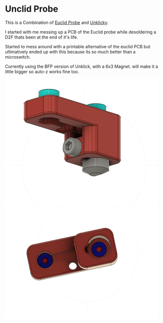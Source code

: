 # Unclid Probe

This is a Combination of [Euclid Probe](https://euclidprobe.github.io/) and [Unklicky](https://github.com/majarspeed/Unklicky). 

I started with me messing up a PCB of the Euclid probe while desoldering a D2F thats been at the end of it's life.

Started to mess around with a printable alternative of the euclid PCB but ultimatively ended up with this because its so much better than a microswitch.

Currently using the BFP version of Unklick, with a 6x3 Magnet. will make it a little bigger so auto-z works fine too.

![1](https://github.com/Minsekt/unclid/blob/main/images/2022-04-26T13_15_03.png)
![2](https://github.com/Minsekt/unclid/blob/main/images/2022-04-26T13_15_28.png)


